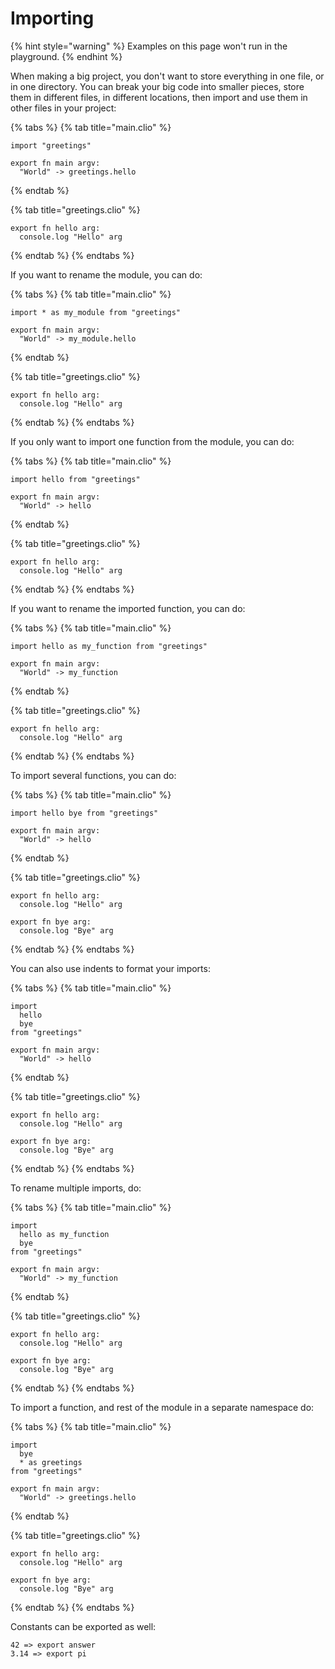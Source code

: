 # Importing

{% hint style="warning" %}
Examples on this page won't run in the playground.
{% endhint %}

When making a big project, you don't want to store everything in one file, or in one directory. You can break your big code into smaller pieces, store them in different files, in different locations, then import and use them in other files in your project:

{% tabs %}
{% tab title="main.clio" %}
```text
import "greetings"

export fn main argv:
  "World" -> greetings.hello
```
{% endtab %}

{% tab title="greetings.clio" %}
```text
export fn hello arg:
  console.log "Hello" arg
```
{% endtab %}
{% endtabs %}

If you want to rename the module, you can do:

{% tabs %}
{% tab title="main.clio" %}
```text
import * as my_module from "greetings"

export fn main argv:
  "World" -> my_module.hello
```
{% endtab %}

{% tab title="greetings.clio" %}
```text
export fn hello arg:
  console.log "Hello" arg
```
{% endtab %}
{% endtabs %}

If you only want to import one function from the module, you can do:

{% tabs %}
{% tab title="main.clio" %}
```text
import hello from "greetings"

export fn main argv:
  "World" -> hello
```
{% endtab %}

{% tab title="greetings.clio" %}
```text
export fn hello arg:
  console.log "Hello" arg
```
{% endtab %}
{% endtabs %}

If you want to rename the imported function, you can do:

{% tabs %}
{% tab title="main.clio" %}
```text
import hello as my_function from "greetings"

export fn main argv:
  "World" -> my_function
```
{% endtab %}

{% tab title="greetings.clio" %}
```text
export fn hello arg:
  console.log "Hello" arg
```
{% endtab %}
{% endtabs %}

To import several functions, you can do:

{% tabs %}
{% tab title="main.clio" %}
```text
import hello bye from "greetings"

export fn main argv:
  "World" -> hello
```
{% endtab %}

{% tab title="greetings.clio" %}
```text
export fn hello arg:
  console.log "Hello" arg

export fn bye arg:
  console.log "Bye" arg
```
{% endtab %}
{% endtabs %}

You can also use indents to format your imports:

{% tabs %}
{% tab title="main.clio" %}
```text
import
  hello
  bye
from "greetings"

export fn main argv:
  "World" -> hello
```
{% endtab %}

{% tab title="greetings.clio" %}
```text
export fn hello arg:
  console.log "Hello" arg

export fn bye arg:
  console.log "Bye" arg
```
{% endtab %}
{% endtabs %}

To rename multiple imports, do:

{% tabs %}
{% tab title="main.clio" %}
```text
import
  hello as my_function
  bye
from "greetings"

export fn main argv:
  "World" -> my_function
```
{% endtab %}

{% tab title="greetings.clio" %}
```text
export fn hello arg:
  console.log "Hello" arg

export fn bye arg:
  console.log "Bye" arg
```
{% endtab %}
{% endtabs %}

To import a function, and rest of the module in a separate namespace do:

{% tabs %}
{% tab title="main.clio" %}
```text
import
  bye
  * as greetings
from "greetings"

export fn main argv:
  "World" -> greetings.hello
```
{% endtab %}

{% tab title="greetings.clio" %}
```text
export fn hello arg:
  console.log "Hello" arg

export fn bye arg:
  console.log "Bye" arg
```
{% endtab %}
{% endtabs %}

Constants can be exported as well:

```text
42 => export answer
3.14 => export pi
```


